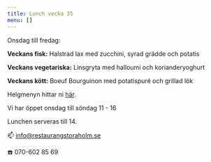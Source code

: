 ```yaml
---
title: Lunch vecka 35
menu: []
---
```

Onsdag till fredag:

**Veckans fisk:**
Halstrad lax med zucchini, syrad grädde och potatis

**Veckans vegetariska:**
Linsgryta med halloumi och korianderyoghurt

**Veckans kött:**
Boeuf Bourguinon med potatispuré och grillad lök

Helgmenyn hittar ni [här](https://www.restaurangstoraholm.se/helg/?i=2).

Vi har öppet onsdag till söndag 11 - 16

Lunchen serveras till 14.[](http://www.bjorlandagard.se)[](http://www.bjorlandagard.se)[](https://www.restaurangstoraholm.se/helg/?i=2)[](https://www.restaurangstoraholm.se/helg/?i=2)

📫 info@restaurangstoraholm.se

☎️ 070-602 85 69